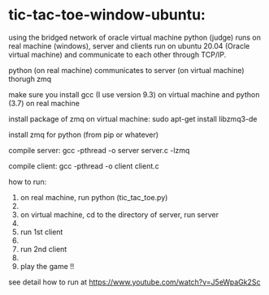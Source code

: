 # tic-tac-toe-window-ubuntu:
using the bridged network of oracle virtual machine
python (judge) runs on real machine (windows), server and clients run on ubuntu 20.04 (Oracle virtual machine) and communicate to each other through TCP/IP.

python (on real machine) communicates to server (on virtual machine) thorugh zmq

make sure you install gcc (I use version 9.3) on virtual machine and python (3.7) on real machine

install package of zmq on virtual machine: sudo apt-get install libzmq3-de

install zmq for python (from pip or whatever)

compile server: gcc -pthread -o server server.c -lzmq

compile client: gcc -pthread -o client client.c

how to run:
1. on real machine, run python (tic_tac_toe.py)
2. 
3. on virtual machine, cd to the directory of server, run server
4. 
5. run 1st client
6. 
7. run 2nd client
8. 
9. play the game !!

see detail how to run at https://www.youtube.com/watch?v=J5eWpaGk2Sc
